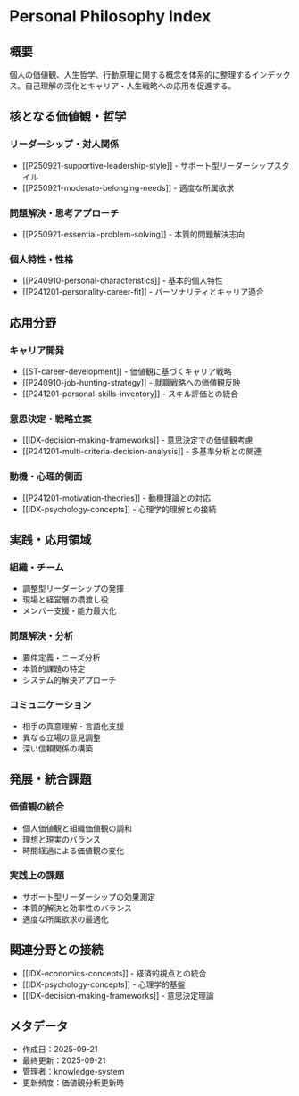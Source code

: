 # Personal Philosophy Index

## 概要
個人の価値観、人生哲学、行動原理に関する概念を体系的に整理するインデックス。自己理解の深化とキャリア・人生戦略への応用を促進する。

## 核となる価値観・哲学

### リーダーシップ・対人関係
- [[P250921-supportive-leadership-style]] - サポート型リーダーシップスタイル
- [[P250921-moderate-belonging-needs]] - 適度な所属欲求

### 問題解決・思考アプローチ
- [[P250921-essential-problem-solving]] - 本質的問題解決志向

### 個人特性・性格
- [[P240910-personal-characteristics]] - 基本的個人特性
- [[P241201-personality-career-fit]] - パーソナリティとキャリア適合

## 応用分野

### キャリア開発
- [[ST-career-development]] - 価値観に基づくキャリア戦略
- [[P240910-job-hunting-strategy]] - 就職戦略への価値観反映
- [[P241201-personal-skills-inventory]] - スキル評価との統合

### 意思決定・戦略立案
- [[IDX-decision-making-frameworks]] - 意思決定での価値観考慮
- [[P241201-multi-criteria-decision-analysis]] - 多基準分析との関連

### 動機・心理的側面
- [[P241201-motivation-theories]] - 動機理論との対応
- [[IDX-psychology-concepts]] - 心理学的理解との接続

## 実践・応用領域

### 組織・チーム
- 調整型リーダーシップの発揮
- 現場と経営層の橋渡し役
- メンバー支援・能力最大化

### 問題解決・分析
- 要件定義・ニーズ分析
- 本質的課題の特定
- システム的解決アプローチ

### コミュニケーション
- 相手の真意理解・言語化支援
- 異なる立場の意見調整
- 深い信頼関係の構築

## 発展・統合課題

### 価値観の統合
- 個人価値観と組織価値観の調和
- 理想と現実のバランス
- 時間経過による価値観の変化

### 実践上の課題
- サポート型リーダーシップの効果測定
- 本質的解決と効率性のバランス
- 適度な所属欲求の最適化

## 関連分野との接続
- [[IDX-economics-concepts]] - 経済的視点との統合
- [[IDX-psychology-concepts]] - 心理学的基盤
- [[IDX-decision-making-frameworks]] - 意思決定理論

## メタデータ
- 作成日：2025-09-21
- 最終更新：2025-09-21
- 管理者：knowledge-system
- 更新頻度：価値観分析更新時
